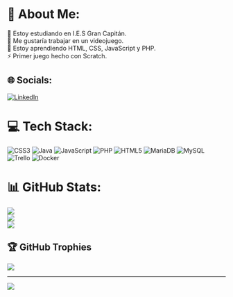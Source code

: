 # 💫 About Me:
🔭 Estoy estudiando en I.E.S Gran Capitán.<br>🤝 Me gustaría trabajar en un videojuego.<br>🌱 Estoy aprendiendo HTML, CSS, JavaScript y PHP.<br>⚡ Primer juego hecho con Scratch.


## 🌐 Socials:
[![LinkedIn](https://img.shields.io/badge/LinkedIn-%230077B5.svg?logo=linkedin&logoColor=white)](https://www.linkedin.com/in/raul-pantoja-porras-949bb0221/)

# 💻 Tech Stack:
![CSS3](https://img.shields.io/badge/css3-%231572B6.svg?style=for-the-badge&logo=css3&logoColor=white) ![Java](https://img.shields.io/badge/java-%23ED8B00.svg?style=for-the-badge&logo=java&logoColor=white) ![JavaScript](https://img.shields.io/badge/javascript-%23323330.svg?style=for-the-badge&logo=javascript&logoColor=%23F7DF1E) ![PHP](https://img.shields.io/badge/php-%23777BB4.svg?style=for-the-badge&logo=php&logoColor=white) ![HTML5](https://img.shields.io/badge/html5-%23E34F26.svg?style=for-the-badge&logo=html5&logoColor=white) ![MariaDB](https://img.shields.io/badge/MariaDB-003545?style=for-the-badge&logo=mariadb&logoColor=white) ![MySQL](https://img.shields.io/badge/mysql-%2300f.svg?style=for-the-badge&logo=mysql&logoColor=white) ![Trello](https://img.shields.io/badge/Trello-%23026AA7.svg?style=for-the-badge&logo=Trello&logoColor=white) ![Docker](https://img.shields.io/badge/docker-%230db7ed.svg?style=for-the-badge&logo=docker&logoColor=white)
# 📊 GitHub Stats:
![](https://github-readme-stats.vercel.app/api?username=RaulPantoja&theme=monokai&hide_border=false&include_all_commits=true&count_private=true)<br/>
![](https://github-readme-streak-stats.herokuapp.com/?user=RaulPantoja&theme=monokai&hide_border=false)<br/>
![](https://github-readme-stats.vercel.app/api/top-langs/?username=RaulPantoja&theme=monokai&hide_border=false&include_all_commits=true&count_private=true&layout=compact)

## 🏆 GitHub Trophies
![](https://github-profile-trophy.vercel.app/?username=RaulPantoja&theme=radical&no-frame=false&no-bg=true&margin-w=4)

---
[![](https://visitcount.itsvg.in/api?id=RaulPantoja&icon=8&color=6)](https://visitcount.itsvg.in)
